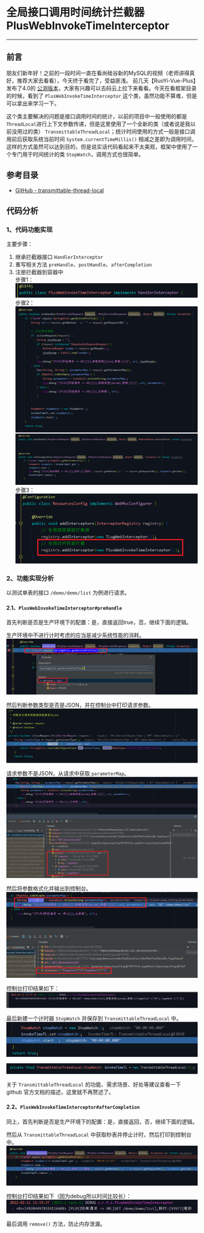 # 全局接口调用时间统计拦截器 PlusWebInvokeTimeInterceptor
- - -
## 前言
朋友们新年好！之前的一段时间一直在看尚硅谷新的MySQL的视频（老师讲得真好，推荐大家去看看），今天终于看完了，受益匪浅。
前几天【RuoYi-Vue-Plus】发布了4.0的 [公测版本](https://gitee.com/dromara/RuoYi-Vue-Plus/tree/4.X-beta1/)，大家有兴趣可以去码云上拉下来看看。今天在看框架目录的时候，看到了 `PlusWebInvokeTimeInterceptor` 这个类，虽然功能不算难，但是可以拿出来学习一下。

这个类主要解决的问题是接口调用时间的统计，以前的项目中一般使用的都是 `ThreadLocal`进行上下文参数传递，但是这里使用了一个全新的类（或者说是我以前没用过的类） `TransmittableThreadLocal`；统计时间使用的方式一般是接口调用前后获取系统当前时间 `System.currentTimeMillis()` 相减之差即为调用时间，这样的方式虽然可以达到目的，但是说实话代码看起来不太美观，框架中使用了一个专门用于时间统计的类 `StopWatch`，调用方式也很简单。

## 参考目录
- [GitHub - transmittable-thread-local](https://github.com/alibaba/transmittable-thread-local)

## 代码分析
### 1、代码功能实现
主要步骤：
1. 继承拦截器接口 `HandlerInterceptor`
2. 重写相关方法 `preHandle`、`postHandle`、`afterCompletion`
3. 注册拦截器到容器中<br>
步骤1：<br>
![在这里插入图片描述](img01/bcc46f47bf5d42c6b78d1bf668f76568.png)
步骤2：<br>
![在这里插入图片描述](img01/464b7d5e23a840159cf5730a74d011a0.png)
![在这里插入图片描述](img01/83239165dc864852901ed9f605c405b0.png)
步骤3：<br>
![在这里插入图片描述](img01/f84abdb1755d449188d70d324bdd2332.png)
### 2、功能实现分析
以测试单表的接口 `/demo/demo/list` 为例进行请求。
#### 2.1、`PlusWebInvokeTimeInterceptor#preHandle`
首先判断是否是生产环境下的配置：是，直接返回true，否，继续下面的逻辑。

生产环境中不进行计时考虑的应当是减少系统性能的消耗。<br>
![在这里插入图片描述](img01/df5a127708984143870e1a9df7f6f546.png)

然后判断参数类型是否是JSON，并在控制台中打印请求参数。<br>
![在这里插入图片描述](img01/9248d96013274acdb4b82e63268525cc.png)

请求参数不是JSON，从请求中获取 `parameterMap`。<br>
![在这里插入图片描述](img01/e25346a144ab49ccbe8280132293dd26.png)

然后将参数格式化并输出到控制台。<br>
![在这里插入图片描述](img01/e60a8892026d4a8e98ac3d256ec43843.png)

控制台打印结果如下：<br>
![在这里插入图片描述](img01/af37d7cb3ce14f34b8a5fbbbbaed59e2.png)

最后新建一个计时器 `StopWatch` 并保存到 `TransmittableThreadLocal` 中。<br>
![在这里插入图片描述](img01/394e1183e4fc4a8fb32abeaa3d226159.png)

![在这里插入图片描述](img01/c60f410c7a5e41219d76dde7a6ffe1cb.png)

关于 `TransmittableThreadLocal` 的功能、需求场景、好处等建议查看一下 github 官方文档的描述，这里就不再赘述了。

#### 2.2、`PlusWebInvokeTimeInterceptor#afterCompletion`
同上，首先判断是否是生产环境下的配置：是，直接返回，否，继续下面的逻辑。

然后从 `TransmittableThreadLocal` 中获取秒表并停止计时，然后打印到控制台中。<br>
![在这里插入图片描述](img01/5a822210c196466ea270ebed28ad0637.png)

控制台打印结果如下（因为debug所以时间比较长）：<br>
![在这里插入图片描述](img01/19b83764f4904ba2875ddc322484c319.png)

最后调用 `remove()` 方法，防止内存泄漏。